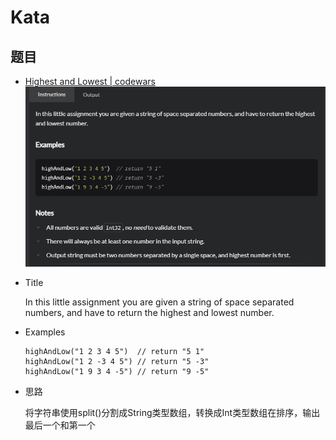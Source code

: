 # Kata
## 题目
 - [Highest and Lowest | codewars](https://www.codewars.com/kata/554b4ac871d6813a03000035/train/java)
   ![image Text](img-004.png)
 - Title
   
   In this little assignment you are given a string of space separated numbers, and have to return the highest and lowest number.
 
 - Examples
    
     ```
     highAndLow("1 2 3 4 5")  // return "5 1"
     highAndLow("1 2 -3 4 5") // return "5 -3"
     highAndLow("1 9 3 4 -5") // return "9 -5"
   ```
 - 思路
     
   将字符串使用split()分割成String类型数组，转换成Int类型数组在排序，输出最后一个和第一个